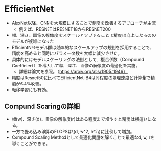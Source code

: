 <script type="text/x-mathjax-config">MathJax.Hub.Config({tex2jax:{inlineMath:[['\$','\$'],['\\(','\\)']],processEscapes:true},CommonHTML: {matchFontHeight:false}});</script>
<script type="text/javascript" async src="https://cdnjs.cloudflare.com/ajax/libs/mathjax/2.7.1/MathJax.js?config=TeX-MML-AM_CHTML"></script>

# EfficientNet
- AlexNet以降、CNNを大規模にすることで制度を改善するアプローチが主流
  - 例えば、RESNETはRESNET18からRESNET200
- 幅、深さ、画像の解像度をスケールアップすることで精度は向上したもののモデルが複雑になった
- EfficientNetモデル群は効率的なスケールアップの規則を採用することで、精度を高めると同時にパラメータ数を大幅に減少させた。
- 具体的にはモデルスケーリングの法則として、複合係数（Compound Coefficient）を導入して幅、深さ、画像の解像度の最適化を実施。
  - 詳細は論文を参照。（https://arxiv.org/abs/1905.11946）
- 精度はResnet50に比べてEfficientNet-B4は同程度の処理速度と計算量で精度が6.4%改善。
- 転移学習にも有効。

## Compund Scaringの詳細
- 幅(w)、深さ(d)、画像の解像度(r)はある程度まで増やすと精度は横這いになる。
- 一方で畳み込み演算のFLOPSは\\\(d, w^2, h^2\\\)に比例して増加。
- Compound Scaling Methodとして最適化問題を解くことで最適なd, w, rを導くことができる。
